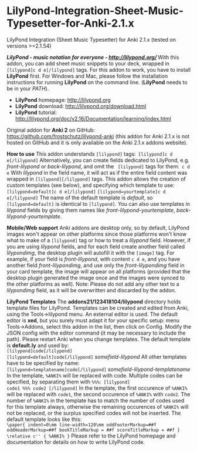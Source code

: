 # LilyPond-Integration-Sheet-Music-Typesetter-for-Anki-2.1.x
LilyPond Integration (Sheet Music Typesetter) for Anki 2.1.x (tested on versions >=2.1.54)

<b><i>LilyPond - music notation for everyone - <a href="http://lilypond.org/" rel="nofollow">http://lilypond.org/</a> </i></b>
With this addon, you can add sheet music snippets to your deck, wrapped in <code>[lilypond]c d e[/lilypond]</code> tags.
For this addon to work, you have to install <b>LilyPond</b> first. For Windows and Mac, please follow the installation instructions for running <b>LilyPond</b> on the command line. (<b>LilyPond</b> needs to be in your <i>PATH</i>).
<ul><li><b>LilyPond</b> homepage: <a href="http://lilypond.org" rel="nofollow">http://lilypond.org</a> </li><li><b>LilyPond</b> download: <a href="http://lilypond.org/download.html" rel="nofollow">http://lilypond.org/download.html</a> </li><li><b>LilyPond</b> tutorial: <a href="http://lilypond.org/doc/v2.16/Documentation/learning/index.html" rel="nofollow">http://lilypond.org/doc/v2.16/Documentation/learning/index.html</a> </li></ul>Original addon for <b>Anki 2</b> on GitHub: <a href="https://github.com/frostschutz/lilypond-anki" rel="nofollow">https://github.com/frostschutz/lilypond-anki</a> (this addon for Anki 2.1.x is not hosted on GitHub and it is only available on the Anki 2.1.x addons website).

<b>How to use</b>
This addon understands <code>[lilypond]</code> tags:<code>
[lilypond]c d e[/lilypond]</code>
Alternatively, you can create fields dedicated to LilyPond, e.g. <i>front-lilypond</i> or <i>back-lilypond</i>, and omit the <code>
[lilypond]</code> tags for them:<code>
c d e</code>
With <i>lilypond</i> in the field name, it will act as if the entire field content was wrapped in <code>[lilypond][/lilypond]</code> tags.
This addon allows the creation of custom templates (see below), and specifying which template to use:<code>[lilypond=default]c d e[/lilypond]</code>
<code>[lilypond=yourtemplate]c d e[/lilypond]</code>
The name of the default template is <i>default</i>, so <code>[lilypond=default]</code> is identical to <code>[lilypond]</code>.
You can also use templates in <i>lilypond</i> fields by giving them names like <i>front-lilypond-yourtemplate</i>, <i>back-lilypond-yourtemplate</i>.

<b>Mobile/Web support</b>
Anki addons are desktop only, so by default, LilyPond images won't appear on other platforms since those platforms won't know what to make of a <code>[lilypond]</code> tag or how to treat a <i>lilypond</i> field.
However, if you are using <i>lilypond</i> fields, and for each field create another field called <i>lilypondimg</i>, the desktop plugin will autofill it with the <code>[image]</code> tag.
For example, if your field is <i>front-lilypond</i>, with content <code>c d e</code>, and you have another field <i>front-lilypondimg</i>, and use only the <i>front-lilypondimg</i> field in your card template, the image will appear on all platforms (provided that the desktop plugin generated the image once and the images were synced to the other platforms as well).
Note: Please do not add any other text to a <i>lilypondimg</i> field, as it will be overwritten and discarded by the addon.

<b>LilyPond Templates</b>
The <b>addons21/123418104/lilypond</b> directory holds template files for LilyPond.
Templates can be created and edited from Anki, using the Tools-&gt;lilypond menu. An external editor is used. The default editor is <b>xed</b>, but you surely must adapt it for your specific setup: menu Tools-&gt;Addons, select this addon in the list, then click on Config. Modify the JSON config with the editor command (it may be necessary to include the path).
Please restart Anki when you change templates.
The default template is <b>default</b><b>.ly</b> and used by:<code>
[lilypond]code[/lilypond]</code><code>
[lilypond=default]code[/lilypond]</code>
<i>somefield-lilypond</i>
All other templates have to be specified by name:<code>
[lilypond=templatename]code[/lilypond]</code>
<i>somefield-lilypond-templatename</i>
In the template, <code>%ANKI%</code> will be replaced with code.
Multiple codes can be specified, by separating them with <code>%%%</code>:<code>
[lilypond]
code1
%%%
code2
[/lilypond]</code>
In the template, the first occurence of <code>%ANKI%</code> will be replaced with <code>code1</code>, the second occurence of <code>%ANKI%</code> with <code>code2</code>.
The number of <code>%ANKI%</code> in the template has to match the number of codes used for this template always, otherwise the remaining occurences of <code>%ANKI%</code> will not be replaced, or the surplus specified codes will not be inserted.
The default template looks like this:<code>
\paper{
    indent=0\mm
    line-width=120\mm
    oddFooterMarkup=##f
    oddHeaderMarkup=##f
    bookTitleMarkup = ##f
    scoreTitleMarkup = ##f
}
\relative c'' { %ANKI% }</code>
Please refer to the LilyPond homepage and documentation for details on how to write LilyPond code.
